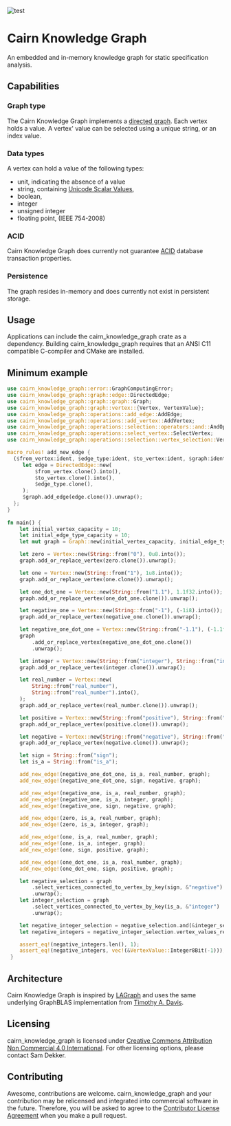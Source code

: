 ![test](https://github.com/code-sam/cairn-knowledge-graph/actions/workflows/test_main_branch.yml/badge.svg?branch=main)
# Cairn Knowledge Graph
An embedded and in-memory knowledge graph for static specification analysis.

## Capabilities

### Graph type
The Cairn Knowledge Graph implements a [directed graph](https://en.wikipedia.org/wiki/Directed_graph). Each vertex holds a value. A vertex' value can be selected using a unique string, or an index value.

### Data types
A vertex can hold a value of the following types:
- unit, indicating the absence of a value
- string, containing [Unicode Scalar Values](https://www.unicode.org/glossary/#unicode_scalar_value),
- boolean,
- integer
- unsigned integer
- floating point, (IEEE 754-2008)

### ACID
Cairn Knowledge Graph does currently not guarantee [ACID](https://en.wikipedia.org/wiki/ACID) database transaction properties.

### Persistence
The graph resides in-memory and does currently not exist in persistent storage.

## Usage
Applications can include the cairn_knowledge_graph crate as a dependency. Building cairn_knowledge_graph requires that an ANSI C11 compatible C-compiler and CMake are installed.

## Minimum example
```rust
use cairn_knowledge_graph::error::GraphComputingError;
use cairn_knowledge_graph::graph::edge::DirectedEdge;
use cairn_knowledge_graph::graph::graph::Graph;
use cairn_knowledge_graph::graph::vertex::{Vertex, VertexValue};
use cairn_knowledge_graph::operations::add_edge::AddEdge;
use cairn_knowledge_graph::operations::add_vertex::AddVertex;
use cairn_knowledge_graph::operations::selection::operators::and::AndOperator;
use cairn_knowledge_graph::operations::select_vertex::SelectVertex;
use cairn_knowledge_graph::operations::selection::vertex_selection::VertexSelection;

macro_rules! add_new_edge {
  ($from_vertex:ident, $edge_type:ident, $to_vertex:ident, $graph:ident) => {
     let edge = DirectedEdge::new(
         $from_vertex.clone().into(),
         $to_vertex.clone().into(),
         $edge_type.clone(),
     );
     $graph.add_edge(edge.clone()).unwrap();
  };
}
 
fn main() {
    let initial_vertex_capacity = 10;
    let initial_edge_type_capacity = 10;
    let mut graph = Graph::new(initial_vertex_capacity, initial_edge_type_capacity).unwrap();

    let zero = Vertex::new(String::from("0"), 0u8.into());
    graph.add_or_replace_vertex(zero.clone()).unwrap();

    let one = Vertex::new(String::from("1"), 1u8.into());
    graph.add_or_replace_vertex(one.clone()).unwrap();

    let one_dot_one = Vertex::new(String::from("1.1"), 1.1f32.into());
    graph.add_or_replace_vertex(one_dot_one.clone()).unwrap();

    let negative_one = Vertex::new(String::from("-1"), (-1i8).into());
    graph.add_or_replace_vertex(negative_one.clone()).unwrap();

    let negative_one_dot_one = Vertex::new(String::from("-1.1"), (-1.1f32).into());
    graph
        .add_or_replace_vertex(negative_one_dot_one.clone())
        .unwrap();

    let integer = Vertex::new(String::from("integer"), String::from("integer").into());
    graph.add_or_replace_vertex(integer.clone()).unwrap();

    let real_number = Vertex::new(
        String::from("real_number"),
        String::from("real_number").into(),
    );
    graph.add_or_replace_vertex(real_number.clone()).unwrap();

    let positive = Vertex::new(String::from("positive"), String::from("positive").into());
    graph.add_or_replace_vertex(positive.clone()).unwrap();

    let negative = Vertex::new(String::from("negative"), String::from("negative").into());
    graph.add_or_replace_vertex(negative.clone()).unwrap();

    let sign = String::from("sign");
    let is_a = String::from("is_a");

    add_new_edge!(negative_one_dot_one, is_a, real_number, graph);
    add_new_edge!(negative_one_dot_one, sign, negative, graph);

    add_new_edge!(negative_one, is_a, real_number, graph);
    add_new_edge!(negative_one, is_a, integer, graph);
    add_new_edge!(negative_one, sign, negative, graph);

    add_new_edge!(zero, is_a, real_number, graph);
    add_new_edge!(zero, is_a, integer, graph);

    add_new_edge!(one, is_a, real_number, graph);
    add_new_edge!(one, is_a, integer, graph);
    add_new_edge!(one, sign, positive, graph);

    add_new_edge!(one_dot_one, is_a, real_number, graph);
    add_new_edge!(one_dot_one, sign, positive, graph);

    let negative_selection = graph
        .select_vertices_connected_to_vertex_by_key(sign, &"negative")
        .unwrap();
    let integer_selection = graph
        .select_vertices_connected_to_vertex_by_key(is_a, &"integer")
        .unwrap();

    let negative_integer_selection = negative_selection.and(&integer_selection).unwrap();
    let negative_integers = negative_integer_selection.vertex_values_ref().unwrap();

    assert_eq!(negative_integers.len(), 1);
    assert_eq!(negative_integers, vec!(&VertexValue::Integer8Bit(-1)));
 }
 ```

## Architecture
Cairn Knowledge Graph is inspired by [LAGraph](https://github.com/GraphBLAS/LAGraph) and uses the same underlying GraphBLAS implementation from [Timothy A. Davis](https://github.com/DrTimothyAldenDavis/GraphBLAS).

## Licensing
cairn_knowledge_graph is licensed under [Creative Commons Attribution Non Commercial 4.0 International](https://creativecommons.org/licenses/by-nc/4.0/legalcode). For other licensing options, please contact Sam Dekker.

## Contributing
Awesome, contributions are welcome. cairn_knowledge_graph and your contribution may be relicensed and integrated into commercial software in the future. Therefore, you will be asked to agree to the [Contributor License Agreement](contributor-license-agreement.md) when you make a pull request.
